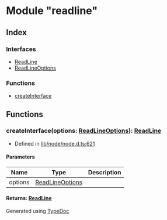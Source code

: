 # Module "readline"


## Index

### Interfaces
* [ReadLine](../interfaces/_readline_.readline.md)
* [ReadLineOptions](../interfaces/_readline_.readlineoptions.md)

### Functions
* [createInterface](_readline_.md#createinterface)

## Functions

### createInterface(options: [ReadLineOptions](../interfaces/_readline_.readlineoptions.md)): [ReadLine](../interfaces/_readline_.readline.md)
  
* Defined in [lib/node/node.d.ts:621](https://github.com/kimamula/typedoc/blob/HEAD/src/lib/node/node.d.ts#L621)


#### Parameters

| Name | Type | Description |
| ---- | ---- | ---- |
| options | [ReadLineOptions](../interfaces/_readline_.readlineoptions.md)|  |

#### Returns: [ReadLine](../interfaces/_readline_.readline.md)


Generated using [TypeDoc](http://typedoc.io)
